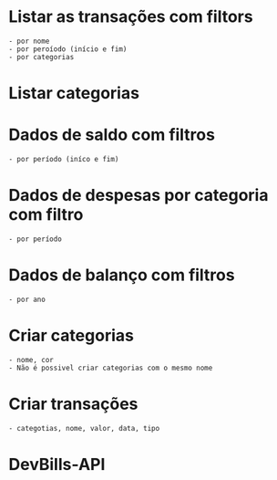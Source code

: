 # Listar as transações com filtors

    - por nome
    - por peroíodo (início e fim)
    - por categorias

# Listar categorias 

# Dados de saldo com filtros 

    - por período (iníco e fim)

# Dados de despesas por categoria com filtro

    - por período

# Dados de balanço com filtros 

    - por ano 

# Criar categorias 

    - nome, cor
    - Não é possivel criar categorias com o mesmo nome

# Criar transações

    - categotias, nome, valor, data, tipo
# DevBills-API
